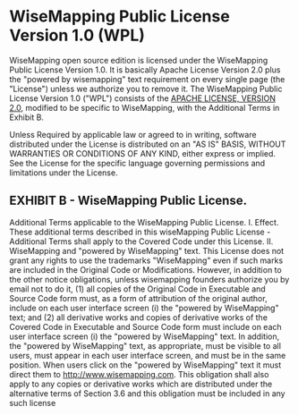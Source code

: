 # WiseMapping Public License Version 1.0 (WPL)

WiseMapping open source edition is licensed under the WiseMapping Public License Version 1.0. It is basically Apache License Version 2.0 plus the "powered by wisemapping" text requirement on every single page (the "License") unless we authorize you to remove it.
The WiseMapping Public License Version 1.0 ("WPL") consists of the [APACHE LICENSE, VERSION 2.0](http://www.apache.org/licenses/LICENSE-2.0), modified to be specific to WiseMapping, with the Additional Terms in Exhibit B.

Unless Required by applicable law or agreed to in writing, software distributed under the License is distributed on an "AS IS"   BASIS, WITHOUT WARRANTIES OR CONDITIONS OF ANY KIND, either express or implied.
See the License for the specific language governing permissions and limitations under the License.

## EXHIBIT B - WiseMapping Public License.
Additional Terms applicable to the WiseMapping Public License.
I. Effect.
These additional terms described in this wiseMapping Public License - Additional Terms shall apply to the Covered Code under this License.
II. WiseMapping and "powered by WiseMapping" text.
This License does not grant any rights to use the trademarks "WiseMapping" even if such marks are included in the Original Code or Modifications.
However, in addition to the other notice obligations, unless wisemapping founders authorize you by email not to do it, (1) all copies of the Original Code in Executable and Source Code form must, as a form of attribution of the original author, include on each user interface screen (i) the "powered by WiseMapping" text; and (2) all derivative works and copies of derivative works of the Covered Code in Executable and Source Code form must include on each user interface screen (i) the "powered by WiseMapping" text. In addition, the "powered by WiseMapping" text, as appropriate, must be visible to all users, must appear in each user interface screen, and must be in the same position. When users click on the "powered by WiseMapping" text it must direct them to http://www.wisemapping.com. This obligation shall also apply to any copies or derivative works which are distributed under the alternative terms of Section 3.6 and this obligation must be included in any such license
